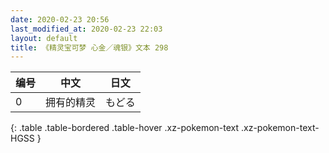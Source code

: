 ```yaml
---
date: 2020-02-23 20:56
last_modified_at: 2020-02-23 22:03
layout: default
title: 《精灵宝可梦 心金／魂银》文本 298
---
```

| 编号 | 中文 | 日文 |
| ---- | ---- | ---- |
| 0 | 拥有的精灵 | もどる |
{: .table .table-bordered .table-hover .xz-pokemon-text .xz-pokemon-text-HGSS }